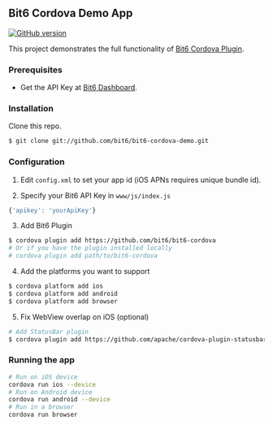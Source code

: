 Bit6 Cordova Demo App
---------------------
[![GitHub version](https://badge.fury.io/gh/bit6%2Fbit6-cordova.svg)](https://github.com/bit6/bit6-cordova-demo)

This project demonstrates the full functionality of [Bit6 Cordova Plugin](https://github.com/bit6/bit6-cordova).

### Prerequisites
* Get the API Key at [Bit6 Dashboard](https://dashboard.bit6.com).

### Installation
Clone this repo.
``` sh
$ git clone git://github.com/bit6/bit6-cordova-demo.git
```

### Configuration
1. Edit `config.xml` to set your app id (iOS APNs requires unique bundle id).

2. Specify your Bit6 API Key in `www/js/index.js`
  ```js
  {'apikey': 'yourApiKey'}
  ```

3. Add Bit6 Plugin
  ```bash
  $ cordova plugin add https://github.com/bit6/bit6-cordova
  # Or if you have the plugin installed locally
  # cordova plugin add path/to/bit6-cordova
  ```
4. Add the platforms you want to support
  ```bash
  $ cordova platform add ios
  $ cordova platform add android
  $ cordova platform add browser
  ```

5. Fix WebView overlap on iOS (optional)
  ```sh
  # Add StatusBar plugin
  $ cordova plugin add https://github.com/apache/cordova-plugin-statusbar
  ```

### Running the app
```sh
# Run on iOS device
cordova run ios --device
# Run on Android device
cordova run android --device
# Run in a browser
cordova run browser
```
